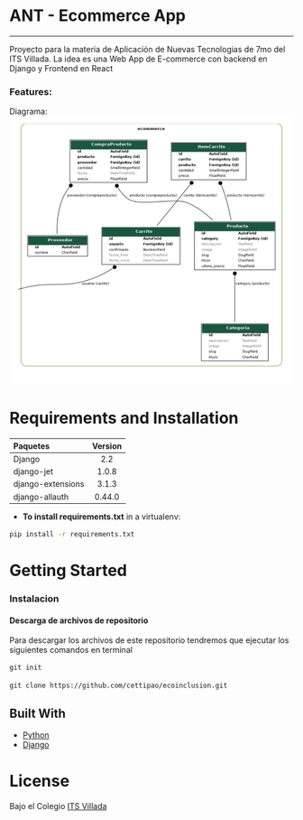 # ANT - Ecommerce App

--------------------------------------------------------------------------------


Proyecto para la materia de Aplicación de Nuevas Tecnologias de 7mo del ITS Villada. La idea es una Web App de E-commerce con backend en Django y Frontend en React  


### Features:

Diagrama:
<img src="https://raw.githubusercontent.com/cettipao/ant-ecommerce/main/Diagrama.png" >

# Requirements and Installation

| Paquetes | Version |
|:---|:---:|
| Django| 2.2|
| django-jet| 1.0.8|
| django-extensions| 3.1.3|
| django-allauth| 0.44.0|



* **To install requirements.txt** in a virtualenv:
```bash
pip install -r requirements.txt
```


# Getting Started

### Instalacion

#### Descarga de archivos de repositorio

Para descargar los archivos de este repositorio tendremos que ejecutar los siguientes comandos en terminal
```
git init

git clone https://github.com/cettipao/ecoinclusion.git
```

## Built With

* [Python](https://www.python.org/)
* [Django](https://www.djangoproject.com/)

# License

Bajo el Colegio [ITS Villada](https://www.itsv.edu.ar/)
